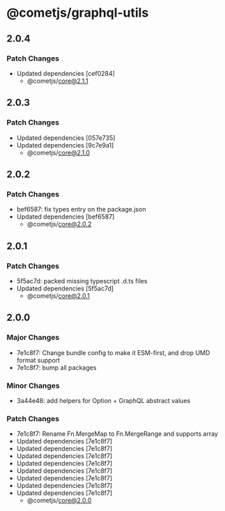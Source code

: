 # @cometjs/graphql-utils

## 2.0.4

### Patch Changes

- Updated dependencies [cef0284]
  - @cometjs/core@2.1.1

## 2.0.3

### Patch Changes

- Updated dependencies [057e735]
- Updated dependencies [9c7e9a1]
  - @cometjs/core@2.1.0

## 2.0.2

### Patch Changes

- bef6587: fix types entry on the package.json
- Updated dependencies [bef6587]
  - @cometjs/core@2.0.2

## 2.0.1

### Patch Changes

- 5f5ac7d: packed missing typescript .d.ts files
- Updated dependencies [5f5ac7d]
  - @cometjs/core@2.0.1

## 2.0.0

### Major Changes

- 7e1c8f7: Change bundle config to make it ESM-first, and drop UMD format support
- 7e1c8f7: bump all packages

### Minor Changes

- 3a44e48: add helpers for Option + GraphQL abstract values

### Patch Changes

- 7e1c8f7: Rename Fn.MergeMap to Fn.MergeRange and supports array
- Updated dependencies [7e1c8f7]
- Updated dependencies [7e1c8f7]
- Updated dependencies [7e1c8f7]
- Updated dependencies [7e1c8f7]
- Updated dependencies [7e1c8f7]
- Updated dependencies [7e1c8f7]
- Updated dependencies [7e1c8f7]
- Updated dependencies [7e1c8f7]
  - @cometjs/core@2.0.0

